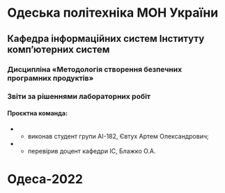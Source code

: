 # Одеська політехніка МОН України
## Кафедра інформаційних систем Інституту комп’ютерних систем
### Дисципліна «Методологія створення безпечних програмних продуктів»
### Звіти за рішеннями лабораторних робіт
#### Проєктна команда:
+ - виконав студент групи АІ-182, Євтух Артем Олександрович;
+ - перевірив доцент кафедри ІС, Блажко О.А.
# Одеса-2022
